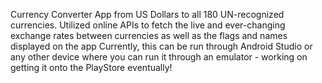 Currency Converter App from US Dollars to all 180 UN-recognized currencies.
Utilized online APIs to fetch the live and ever-changing exchange rates between currencies as well as the flags and names displayed on the app
Currently, this can be run through Android Studio or any other device where you can run it through an emulator - working on getting it onto the PlayStore eventually! 
